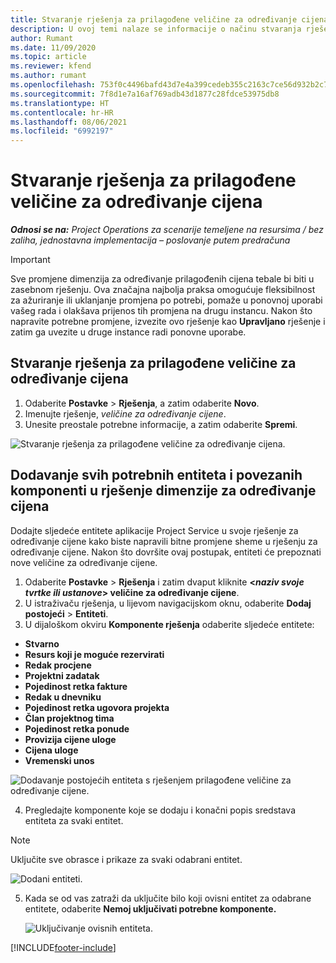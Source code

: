 ```yaml
---
title: Stvaranje rješenja za prilagođene veličine za određivanje cijena
description: U ovoj temi nalaze se informacije o načinu stvaranja rješenja prilagođenih veličina za određivanje cijena.
author: Rumant
ms.date: 11/09/2020
ms.topic: article
ms.reviewer: kfend
ms.author: rumant
ms.openlocfilehash: 753f0c4496bafd43d7e4a399cedeb355c2163c7ce56d932b2c786d5f2e672b6b
ms.sourcegitcommit: 7f8d1e7a16af769adb43d1877c28fdce53975db8
ms.translationtype: HT
ms.contentlocale: hr-HR
ms.lasthandoff: 08/06/2021
ms.locfileid: "6992197"
---
```

# <a name="create-a-solution-for-custom-pricing-dimensions"></a>Stvaranje rješenja za prilagođene veličine za određivanje cijena

 _**Odnosi se na:** Project Operations za scenarije temeljene na resursima / bez zaliha, jednostavna implementacija – poslovanje putem predračuna_ 

>[!IMPORTANT]
>Sve promjene dimenzija za određivanje prilagođenih cijena tebale bi biti u zasebnom rješenju. Ova značajna najbolja praksa omogućuje fleksibilnost za ažuriranje ili uklanjanje promjena po potrebi, pomaže u ponovnoj uporabi vašeg rada i olakšava prijenos tih promjena na drugu instancu. Nakon što napravite potrebne promjene, izvezite ovo rješenje kao **Upravljano** rješenje i zatim ga uvezite u druge instance radi ponovne uporabe.

## <a name="create-a-solution-for-custom-pricing-dimensions"></a>Stvaranje rješenja za prilagođene veličine za određivanje cijena

1.  Odaberite **Postavke** > **Rješenja**, a zatim odaberite **Novo**.
2.  Imenujte rješenje, *<your organization name> veličine za određivanje cijene*.
3. Unesite preostale potrebne informacije, a zatim odaberite **Spremi**.

  ![Stvaranje rješenja za prilagođene veličine za određivanje cijena.](./media/Creation-of-custom-pricing-dimension-solution.png)
 
## <a name="add-all-required-entities-and-related-components-to-the-pricing-dimension-solution"></a>Dodavanje svih potrebnih entiteta i povezanih komponenti u rješenje dimenzije za određivanje cijena

Dodajte sljedeće entitete aplikacije Project Service u svoje rješenje za određivanje cijene kako biste napravili bitne promjene sheme u rješenju za određivanje cijene. Nakon što dovršite ovaj postupak, entiteti će prepoznati nove veličine za određivanje cijene.

1.  Odaberite **Postavke** > **Rješenja** i zatim dvaput kliknite **<*naziv svoje tvrtke ili ustanove*> veličine za određivanje cijene**.
2.  U istraživaču rješenja, u lijevom navigacijskom oknu, odaberite **Dodaj postojeći** > **Entiteti**.
3.  U dijaloškom okviru **Komponente rješenja** odaberite sljedeće entitete:
 
   - **Stvarno**
   - **Resurs koji je moguće rezervirati**
   - **Redak procjene**
   - **Projektni zadatak**
   - **Pojedinost retka fakture**
   - **Redak u dnevniku**
   - **Pojedinost retka ugovora projekta**
   - **Član projektnog tima**
   - **Pojedinost retka ponude**
   - **Provizija cijene uloge**
   - **Cijena uloge**
   - **Vremenski unos**
 
   ![Dodavanje postojećih entiteta s rješenjem prilagođene veličine za određivanje cijene.](./media/Existing-entities-to-PD-solution.png)
 
 4. Pregledajte komponente koje se dodaju i konačni popis sredstava entiteta za svaki entitet. 

   >[!NOTE]
   > Uključite sve obrasce i prikaze za svaki odabrani entitet.

  ![Dodani entiteti.](./media/solution-component-selection.png)


5.  Kada se od vas zatraži da uključite bilo koji ovisni entitet za odabrane entitete, odaberite **Nemoj uključivati potrebne komponente.**

    ![Uključivanje ovisnih entiteta.](./media/Do-not-include-required.png)


[!INCLUDE[footer-include](../includes/footer-banner.md)]